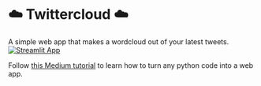 # ☁️ Twittercloud ☁️

A simple web app that makes a wordcloud out of your latest tweets. [![Streamlit App](https://static.streamlit.io/badges/streamlit_badge_black_white.svg)](https://share.streamlit.io/yarakyrychenko/twittercloud/main/app.py)

Follow [this Medium tutorial](https://medium.com/random-forest-dsc/how-to-impress-with-your-project-build-a-web-app-on-streamlit-a91cf4689f42) to learn how to turn any python code into a web app. 
